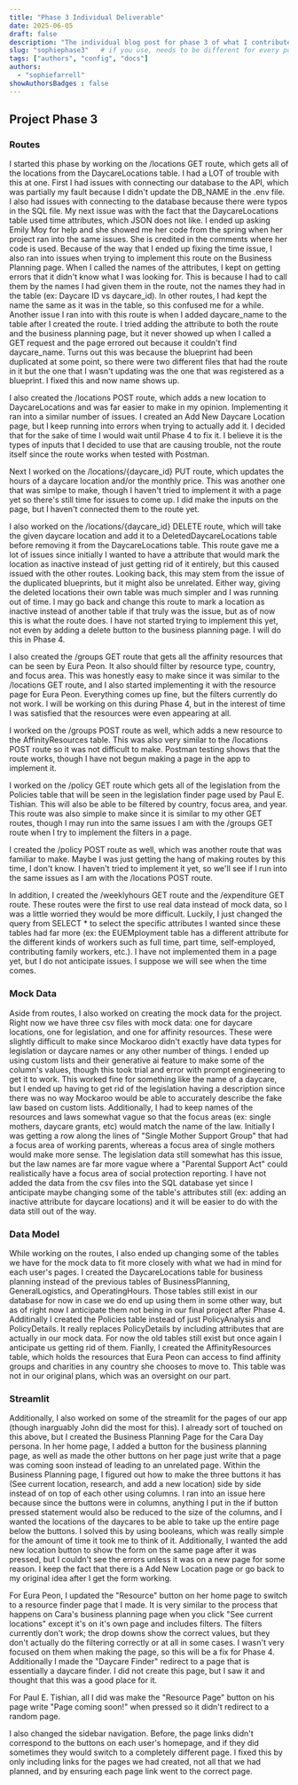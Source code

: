 ```yaml
---
title: "Phase 3 Individual Deliverable"
date: 2025-06-05
draft: false
description: "The individual blog post for phase 3 of what I contributed"
slug: "sophiephase3"   # if you use, needs to be different for every post
tags: ["authors", "config", "docs"]
authors:
  - "sophiefarrell"
showAuthorsBadges : false
---
```

## Project Phase 3

### Routes
I started this phase by working on the /locations GET route, which gets all of the locations from the DaycareLocations table. I had a LOT of trouble with this at one. First I had issues with connecting our database to the API, which was partially my fault because I didn't update the DB_NAME in the .env file. I also had issues with connecting to the database because there were typos in the SQL file. My next issue was with the fact that the DaycareLocations table used time attributes, which JSON does not like. I ended up asking Emily Moy for help and she showed me her code from the spring when her project ran into the same issues. She is credited in the comments where her code is used. Because of the way that I ended up fixing the time issue, I also ran into issues when trying to implement this route on the Business Planning page. When I called the names of the attributes, I kept on getting errors that it didn't know what I was looking for. This is because I had to call them by the names I had given them in the route, not the names they had in the table (ex: Daycare ID vs daycare_id). In other routes, I had kept the name the same as it was in the table, so this confused me for a while. Another issue I ran into with this route is when I added daycare_name to the table after I created the route. I tried adding the attribute to both the route and the business planning page, but it never showed up when I called a GET request and the page errored out because it couldn't find daycare_name. Turns out this was because the blueprint had been duplicated at some point, so there were two different files that had the route in it but the one that I wasn't updating was the one that was registered as a blueprint. I fixed this and now name shows up. 

I also created the /locations POST route, which adds a new location to DaycareLocations and was far easier to make in my opinion. Implementing it ran into a similar number of issues. I created an Add New Daycare Location page, but I keep running into errors when trying to actually add it. I decided that for the sake of time I would wait until Phase 4 to fix it. I believe it is the types of inputs that I decided to use that are causing trouble, not the route itself since the route works when tested with Postman. 

Next I worked on the /locations/{daycare_id} PUT route, which updates the hours of a daycare location and/or the monthly price. This was another one that was simlpe to make, though I haven't tried to implement it with a page yet so there's still time for issues to come up. I did make the inputs on the page, but I haven't connected them to the route yet. 

I also worked on the /locations/{daycare_id} DELETE route, which will take the given daycare location and add it to a DeletedDaycareLocations table before removing it from the DaycareLocations table. This route gave me a lot of issues since initially I wanted to have a attribute that would mark the location as inactive instead of just getting rid of it entirely, but this caused issued with the other routes. Looking back, this may stem from the issue of the duplicated blueprints, but it might also be unrelated. Either way, giving the deleted locations their own table was much simpler and I was running out of time. I may go back and change this route to mark a location as inactive instead of another table if that truly was the issue, but as of now this is what the route does. I have not started trying to implement this yet, not even by adding a delete button to the business planning page. I will do this in Phase 4. 

I also created the /groups GET route that gets all the affinity resources that can be seen by Eura Peon. It also should filter by resource type, country, and focus area. This was honestly easy to make since it was similar to the /locations GET route, and I also started implementing it with the resource page for Eura Peon. Everything comes up fine, but the filters currently do not work. I will be working on this during Phase 4, but in the interest of time I was satisfied that the resources were even appearing at all. 

I worked on the /groups POST route as well, which adds a new resource to the AffinityResources table. This was also very similar to the /locations POST route so it was not difficult to make. Postman testing shows that the route works, though I have not begun making a page in the app to implement it. 

I worked on the /policy GET route which gets all of the legislation from the Policies table that will be seen in the legislation finder page used by Paul E. Tishian. This will also be able to be filtered by country, focus area, and year. This route was also simple to make since it is similar to my other GET routes, though I may run into the same issues I am with the /groups GET route when I try to implement the filters in a page.

 I created the /policy POST route as well, which was another route that was familiar to make. Maybe I was just getting the hang of making routes by this time, I don't know. I haven't tried to implement it yet, so we'll see if I run into the same issues as I am with the /locations POST route. 

In addition, I created the /weeklyhours GET route and the /expenditure GET route. These routes were the first to use real data instead of mock data, so I was a little worried they would be more difficult. Luckily, I just changed the query from SELECT * to select the specific attributes I wanted since these tables had far more (ex: the EUEMployment table has a different attribute for the different kinds of workers such as full time, part time, self-employed, contributing family workers, etc.). I have not implemented them in a page yet, but I do not anticipate issues. I suppose we will see when the time comes. 


### Mock Data
Aside from routes, I also worked on creating the mock data for the project. Right now we have three csv files with mock data: one for daycare locations, one for legislation, and one for affinity resources. These were slightly difficult to make since Mockaroo didn't exactly have data types for legislation or daycare names or any other number of things. I ended up using custom lists and their generative ai feature to make some of the column's values, though this took trial and error with prompt engineering to get it to work. This worked fine for something like the name of a daycare, but I ended up having to get rid of the legislation having a description since there was no way Mockaroo would be able to accurately describe the fake law based on custom lists. Additionally, I had to keep names of the resources and laws somewhat vague so that the focus areas (ex: single mothers, daycare grants, etc) would match the name of the law. Initially I was getting a row along the lines of "Single Mother Support Group" that had a focus area of working parents, whereas a focus area of single mothers would make more sense. The legislation data still somewhat has this issue, but the law names are far more vague where a "Parental Support Act" could realistically have a focus area of social protection reporting. I have not added the data from the csv files into the SQL database yet since I anticipate maybe changing some of the table's attributes still (ex: adding an inactive attribute for daycare locations) and it will be easier to do with the data still out of the way. 

### Data Model
While working on the routes, I also ended up changing some of the tables we have for the mock data to fit more closely with what we had in mind for each user's pages. I created the DaycareLocations table for business planning instead of the previous tables of BusinessPlanning, GeneralLogistics, and OperatingHours. Those tables still exist in our database for now in case we do end up using them in some other way, but as of right now I anticipate them not being in our final project after Phase 4. Additinally I created the Policies table instead of just PolicyAnalysis and PolicyDetails. It really replaces PolicyDetails by including attributes that are actually in our mock data. For now the old tables still exist but once again I anticipate us getting rid of them. Fianlly, I created the AffinityResources table, which holds the resources that Eura Peon can access to find affinity groups and charities in any country she chooses to move to. This table was not in our original plans, which was an oversight on our part. 

### Streamlit
Additionally, I also worked on some of the streamlit for the pages of our app (though inarguably John did the most for this). I already sort of touched on this above, but I created the Business Planning Page for the Cara Day persona. In her home page, I added a button for the business planning page, as well as made the other buttons on her page just write that a page was coming soon instead of leading to an unrelated page. Within the Business Planning page, I figured out how to make the three buttons it has (See current location, research, and add a new location) side by side instead of on top of each other using columns. I ran into an issue here because since the buttons were in columns, anything I put in the if button pressed statement would also be reduced to the size of the columns, and I wanted the locations of the daycares to be able to take up the entire page below the buttons. I solved this by using booleans, which was really simple for the amount of time it took me to think of it. Additionally, I wanted the add new location button to show the form on the same page after it was pressed, but I couldn't see the errors unless it was on a new page for some reason. I keep the fact that there is a Add New Location page or go back to my original idea after I get the form working. 

For Eura Peon, I updated the "Resource" button on her home page to switch to a resource finder page that I made. It is very similar to the process that happens on Cara's business planning page when you click "See current locations" except it's on it's own page and includes filters. The filters currently don't work; the drop downs show the correct values, but they don't actually do the filtering correctly or at all in some cases. I wasn't very focused on them when making the page, so this will be a fix for Phase 4. Additionally I made the "Daycare Finder" redirect to a page that is essentially a daycare finder. I did not create this page, but I saw it and thought that this was a good place for it. 

For Paul E. Tishian, all I did was make the "Resource Page" button on his page write "Page coming soon!" when pressed so it didn't redirect to a random page. 

I also changed the sidebar navigation. Before, the page links didn't correspond to the buttons on each user's homepage, and if they did sometimes they would switch to a completely different page. I fixed this by only including links for the pages we had created, not all that we had planned, and by ensuring each page link went to the correct page. 